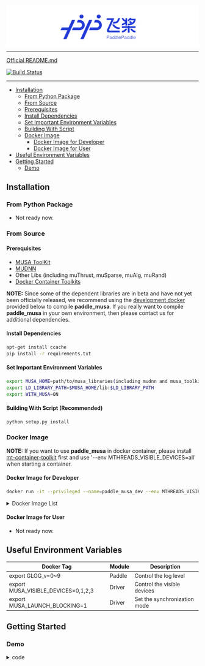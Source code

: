 <p align="center">
<img align="center" src="doc/imgs/logo.png", width=1600>
<p>

--------------------------------------------------------------------------------

[Official README.md](./README_official.md)

[![Build Status](https://jenkins-aidev.mthreads.com/buildStatus/icon?job=paddle_musa%2Fmain)](https://jenkins-aidev.mthreads.com/job/paddle_musa/job/develop/)

--------------------------------------------------------------------------------

<!-- toc -->

- [Installation](#installation)
  - [From Python Package](#from-python-package)
  - [From Source](#from-source)
  - [Prerequisites](#prerequisites)
  - [Install Dependencies](#install-dependencies)
  - [Set Important Environment Variables](#set-important-environment-variables)
  - [Building With Script](#building-with-script-recommended)
  - [Docker Image](#docker-image)
    - [Docker Image for Developer](#docker-image-for-developer)
    - [Docker Image for User](#docker-image-for-user)
- [Useful Environment Variables](#useful-environment-variables)
- [Getting Started](#getting-started)
  - [Demo](#demo)

<!-- tocstop -->

## Installation

### From Python Package
- Not ready now.

### From Source

#### Prerequisites
- [MUSA ToolKit](https://github.mthreads.com/mthreads/musa_toolkit)
- [MUDNN](https://github.mthreads.com/mthreads/muDNN)
- Other Libs (including muThrust, muSparse, muAlg, muRand)
- [Docker Container Toolkits](https://mcconline.mthreads.com/software)

**NOTE:** Since some of the dependent libraries are in beta and have not yet been officially released, we recommend using the [development docker](#docker-image-for-developer) provided below to compile **paddle_musa**. If you really want to compile **paddle_musa** in your own environment, then please contact us for additional dependencies.

#### Install Dependencies

```bash
apt-get install ccache
pip install -r requirements.txt
```

#### Set Important Environment Variables
```bash
export MUSA_HOME=path/to/musa_libraries(including mudnn and musa_toolkits) # defalut value is /usr/local/musa/
export LD_LIBRARY_PATH=$MUSA_HOME/lib:$LD_LIBRARY_PATH
export WITH_MUSA=ON
```

#### Building With Script (Recommended)
```bash
python setup.py install
```

### Docker Image

**NOTE:** If you want to use **paddle_musa** in docker container, please install [mt-container-toolkit](https://mcconline.mthreads.com/software/1?id=1) first and use '--env MTHREADS_VISIBLE_DEVICES=all' when starting a container.

#### Docker Image for Developer
```bash
docker run -it --privileged --name=paddle_musa_dev --env MTHREADS_VISIBLE_DEVICES=all --shm-size=80g sh-harbor.mthreads.com/mt-ai/musa-paddle-dev:v0.1.0 /bin/bash
```
<details>
<summary>Docker Image List</summary>

| Docker Tag | Description |
| ---- | --- |
| [**v0.1.3**](https://sh-harbor.mthreads.com/harbor/projects/20/repositories/musa-paddle-dev/artifacts-tab) | musatoolkits-v1.4.0 (ddk_1.4.0 develop or newer)<br> mcc-20230814-daily <br> mudnn v1.4.0 <br> mccl_rc1.1.0 <br> muAlg_dev-20230814-daily <br> muRAND_dev1.0.0 <br> muSPARSE_dev0.1.0 <br> muThrust_dev-0.1.1 |
| [**v0.1.2**](https://sh-harbor.mthreads.com/harbor/projects/20/repositories/musa-paddle-dev/artifacts-tab) | musatoolkits-v1.4.0 (ddk_1.4.0 develop or newer)<br> mcc-20230814-daily <br> mudnn v1.4.0 <br> mccl_rc1.1.0 <br> muAlg_dev-20230814-daily <br> muRAND_dev1.0.0 <br> muSPARSE_dev0.1.0 <br> muThrust_dev-0.1.1 |
| [**v0.1.1**](https://sh-harbor.mthreads.com/harbor/projects/20/repositories/musa-paddle-dev/artifacts-tab) | musatoolkits-v1.4.0 (ddk_1.4.0 develop or newer)<br> mudnn v1.4.0 <br> mccl_rc1.1.0 <br> muAlg_dev-0.1.1 <br> muRAND_dev1.0.0 <br> muSPARSE_dev0.1.0 <br> muThrust_dev-0.1.1 |

</details>

#### Docker Image for User
- Not ready now.

## Useful Environment Variables

| Docker Tag | Module | Description |
| ---- | --- | --- |
| export GLOG_v=0~9 | Paddle | Control the log level |
| export MUSA_VISIBLE_DEVICES=0,1,2,3 | Driver | Control the visible devices |
| export MUSA_LAUNCH_BLOCKING=1 | Driver | Set the synchronization mode |

## Getting Started
### Demo

<details>
<summary>code</summary>

```python
import paddle
cpu_tensor1 = paddle.to_tensor([2.0, 3.0, 4.0])
cpu_tensor2 = paddle.to_tensor([2.0, 3.0, 4.0])
cpu_result = cpu_tensor1 + cpu_tensor2
print("cpu_result: ", cpu_result)

#paddle.device.set_device("gpu")
gpu_tensor1 = paddle.to_tensor([6, 2], dtype="int32", place=paddle.CUDAPlace(0))
gpu_tensor2 = paddle.to_tensor([5, 3], dtype="int32", place=paddle.CUDAPlace(0))
print(gpu_tensor1.place)
gpu_result = gpu_tensor1 + gpu_tensor2
print("gpu_result: ", gpu_result)
```
</details>
